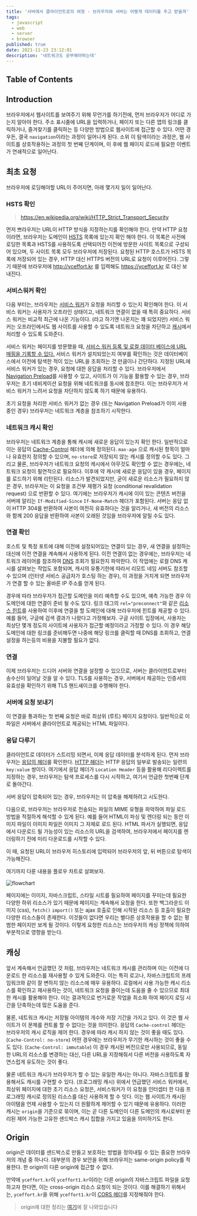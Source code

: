 ```yaml
---
title: '서버에서 클라이언트로의 여정 - 브라우저와 서버는 어떻게 데이터를 주고 받을까'
tags:
  - javascript
  - web
  - server
  - browser
published: true
date: 2021-11-23 23:12:01
description: '네트워크도 공부해야하는데'
---
```


## Table of Contents

## Introduction

브라우저에서 웹사이트를 보여주기 위해 무언가를 하기전에, 먼저 브라우저가 어디로 가는지 알아야 한다. 주소 표시줄에 URL을 입력하거나, 페이지 또는 다른 앱의 링크를 클릭하거나, 즐겨찾기를 클릭하는 등 다양한 방법으로 웹사이트에 접근할 수 있다. 어떤 경우든, 결국 `navigation`이라는 과정이 일어나게 된다. 소위 이 탐색이라는 과정은, 웹 사이트를 상호작용하는 과정의 첫 번째 단계이며, 이 후에 웹 페이지 로드에 필요한 이벤트가 연쇄적으로 일어난다.

## 최초 요청

브라우저에 로딩해야할 URL이 주어지면, 아래 몇가지 일이 일어난다.

### HSTS 확인

> https://en.wikipedia.org/wiki/HTTP_Strict_Transport_Security

먼저 쁘라우저는 URL이 HTTP 방식을 지정하는지를 확인해야 한다. 만약 HTTP 요청이라면, 브라우저는 도메인이 [HSTS](https://developer.mozilla.org/en-US/docs/Web/HTTP/Headers/Strict-Transport-Security) 목록에 있는지 확인 해야 한다. 이 목록은 사전에 로딩한 목록과 HSTS를 사용하도록 선택되어진 이전에 방문한 사이트 목록으로 구성되어 있으며, 두 사이트 목록 모두 브라우저에 저장된다. 요청된 HTTP 호스트가 HSTS 목록에 저장되어 있는 경우, HTTP 대신 HTTPS 버전의 URL로 요청이 이루어진다. 그렇기 때문에 브라우저에 http://yceffort.kr 를 입력해도 https://yceffort.kr 로 대신 보내진다.

### 서비스워커 확인

다음 부터는, 브라우저는 [서비스 워커](https://developer.mozilla.org/en-US/docs/Web/API/Service_Worker_API)가 요청을 처리할 수 있는지 확인해야 한다. 이 서비스 워커는 사용자가 오프라인 상태이고, 네트워크 연결이 없을 때 특히 중요하다. 서비스 워커는 비교적 최근에 나온 기능이다. (라고 하기엔 나온지는 꽤 되었지만) 서비스 워커는 오프라인에서도 웹 사이트를 사용할 수 있도록 네트워크 요청을 차단하고 [캐시](https://developer.mozilla.org/en-US/docs/Web/API/Cache)에서 처리할 수 있도록 도와준다.

서비스 워커는 페이지를 방문했을 때, [서비스 워커 등록 및 로컬 데이터 베이스에 URL 매핑을 기록할 수 있다.](https://www.w3.org/TR/service-workers-1/#dfn-scope-to-registration-map) 서비스 워커가 설치되었는지 여부를 확인하는 것은 데이터베이스에서 이전에 탐색한 적이 있는 URL을 조회하는 것 만큼이나 간단하다. 지정된 URL에 서비스 워커가 있는 경우, 요청에 대한 응답을 처리할 수 있다. 브라우저에서 [Navigation Preload](https://developers.google.com/web/updates/2017/02/navigation-preload#the-solution)를 사용할 수 있고, 사이트가 이 기능을 활용할 수 있는 경우, 브라우저는 초기 네비게이션 요청을 위해 네트워크를 동시에 참조한다. 이는 브라우저가 서비스 워커가 느려서 요청을 차단하지 않도록 하기 때문에 유용하다.

초기 요청을 처리한 서비스 워커가 없는 경우 (또는 Navigation Preload가 이미 사용 중인 경우) 브라우저는 네트워크 계층을 참조하기 시작한다.

### 네트워크 캐시 확인

브라우저는 네트워크 계층을 통해 캐시에 새로운 응답이 있는지 확인 한다. 일반적으로 이는 응답의 [Cache-Control](https://developer.mozilla.org/en-US/docs/Web/HTTP/Headers/Cache-Control) 헤더에 의해 정의된다. `max-age` 으로 캐시된 항목이 얼마나 유효한지 정의할 수 있으며, `no-store`로 저장되지 않는 캐시를 정의할 수도 있다. 그리고 물론, 브라우저가 네트워크 요청의 캐시에서 아무것도 확인할 수 없는 경우에는, 네트워크 요청이 필연적으로 필요하다. 이후에 약 캐시에 새로운 응답이 있을 경우, 페이지를 로드하기 위해 리턴된다. 리소스가 발견되었지만, 굳이 새로운 리소스가 필요하지 않은 경우, 브라우저는 이 요청을 조건부 재평가 요청 (conditional revalidation request) 으로 반환할 수 있다. 여기에는 브라우저가 캐시에 이미 있는 콘텐츠 버전을 서버에 알리는 `If-Modified-Since` `If-None-Match` 헤더가 포함된다. 서버는 응답 없이 HTTP 304를 반환하여 사본이 여전히 유효하다는 것을 알리거나, 새 버전의 리소스와 함께 200 응답을 반환하여 사본이 오래된 것임을 브라우저에 알릴 수도 있다.

### 연결 확인

호스트 및 특정 포트에 대해 이전에 설정되어있는 연결이 있는 경우, 새 연결을 설정하는 대신에 이전 연결을 계속해서 사용하게 된다. 이전 연결이 없는 경우에는, 브라우저는 네트워크 레이어를 참조하여 [DNS](https://ko.wikipedia.org/wiki/%EB%8F%84%EB%A9%94%EC%9D%B8_%EB%84%A4%EC%9E%84_%EC%8B%9C%EC%8A%A4%ED%85%9C) 조회가 필요한지 파악한다. 이 작업에는 로컬 DNS 캐시를 살펴보는 작업도 포함되며, 캐시의 유통기한에 따라서 리모트 네임 서버도 참조할 수 있으며 (인터넷 서비스 공급자가 호스팅 하는 경우), 이 과정을 거치게 되면 브라우저가 연결 할 수 있는 올바른 IP 주소를 얻게 된다.

경우에 따라 브라우저가 접근할 도메인을 미리 예측할 수도 있으며, 예측 가능한 경우 이 도메인에 대한 연결이 준비 될 수도 있다. 링크 태그의 `rel="preconnect"`와 같은 [리소스 힌트](https://www.w3.org/TR/resource-hints/)를 사용하여 이후에 연결을 할 도메인에 대해 브라우저에 힌트를 제공할 수 있다. 예를 들어, 구글에 검색 결과가 나왔다고 가정해보자. 구글 사이트 입장에서, 사용자는 최상단 몇개 정도의 사이트에 사용자가 접근할 예정이라고 가정할 수 있다. 이 경우 해당 도메인에 대한 링크를 준비해두면 나중에 해당 링크를 클릭할 때 DNS를 조회하고, 연결설정을 하는등의 비용을 지불할 필요가 없다.

### 연결

이제 브라우저는 드디어 서버와 연결을 설정할 수 있으므로, 서버는 클라이언트로부터 송수신이 일어날 것을 알 수 있다. TLS를 사용하는 경우, 서버에서 제공하는 인증서의 유효성을 확인하기 위해 TLS 핸드셰이크를 수행해야 한다.

### 서버에 요청 보내기

이 연결을 통과하는 첫 번째 요청은 바로 최상위 (루트) 페이지 요청이다. 일반적으로 이 파일은 서버에서 클라이언트로 제공되는 HTML 파일이다.

### 응답 다루기

클라이언트로 데이터가 스트리밍 되면서, 이제 응답 데이터를 분석하게 된다. 먼저 브라우저는 [응답의 헤더](https://developer.mozilla.org/en-US/docs/Glossary/Response_header)를 확인한다. [HTTP 헤더](https://developer.mozilla.org/en-US/docs/Web/HTTP/Headers)는 HTTP 응답의 일부로 발송되는 일련의 `key:value` 쌍이다. 여기에서 응답 헤더가 `Location Header` 등을 활용해 리다이렉트를 지정하는 경우, 브라우저는 탐색 프로세스를 다시 시작하고, 여기서 언급한 첫번째 단계로 돌아간다.

서버 응답이 압축되어 있는 경우, 브라우저는 이 압축을 해제하려고 시도한다.

다음으로, 브라우저는 브라우저로 전송되는 파일의 MIME 유형을 파악하여 파일 로드 방법을 적절하게 해석할 수 있게 된다. 예를 들어 HTML이 파싱 및 렌더링 되는 동안 이미지 파일이 이미지 파일은 이미지 그 자체로 로드 된다. HTML 파서가 실행되면, 응답에서 다운로드 될 가능성이 있는 리소스의 URL을 검색하여, 브라우저에서 페이지를 렌더링하기 전에 미리 다운로드를 시작할 수 있다.

이 때, 요청된 URL이 브라우저 히스토리에 입력되어 브라우저의 앞, 뒤 버튼으로 탐색이 가능해진다.

여기까지 다룬 내용을 플로우 차트로 살펴보자.

![flowchart](./images/flowchart.png)

페이지에는 이미지, 자바스크립트, 스타일 시트를 필요하여 페이지를 꾸미는데 필요한 다양한 하위 리소스가 있기 때문에 페이지는 계속해서 요청을 한다. 또한 백그라운드 이미지 (css), `fetch()` `import()` 또는 ajax 호출로 인해 시작된 리소스 등 호출이 필요한 다양한 리소스들이 존재한다. 이것들이 없다면 우리는 별다른 상호작용을 할 수 없는 평범한 페이지만 보게 될 것이다. 이렇게 요청한 리소스는 브라우저의 캐싱 정책에 의하여 부분적으로 영향을 받는다.

## 캐싱

앞서 계속해서 언급했던 것 처럼, 브라우저는 네트워크 캐시를 관리하며 이는 이전에 다운로드 한 리소스를 재사용할 수 있게 도와준다. 이는 특히 로고나, 자바스크립트의 프레임워크와 같이 잘 변하지 않는 리소스에 매우 유용하다. 로컬에서 사용 가능한 캐시 리소스를 확인하고 재사용하는 것이, 네트워크 요청을 줄이는데 도움을 줄 수 있으므로 최대한 캐시를 활용해야 한다. 이는 결과적으로 번거로운 작업을 최소화 하여 페이지 로딩 시간을 단축하는데 많은 도움을 준다.

물론, 네트워크 캐시는 저장될 아이템의 개수와 저장 기간을 가지고 있다. 이 것은 웹 사이트가 이 문제를 컨트롤 할 수 없다는 것을 의미한다. 응답의 `Cache-control` 헤더는 브라우저의 캐시 로직을 제어 한다. 경우에 따라 캐시 하지 않는 것이 좋을 때도 있다. (`Cache-Control: no-store`) 어떤 경우에는 브라우저가 무기한 캐시하는 것이 좋을 수도 있다. (`Cache-Control: immutable`) 이 경우 캐시된 버전으로만 사용되므로, 동일한 URL의 리소스를 변경하는 대신, 다른 URL을 지정해줘서 다른 버전을 사용하도록 자연스럽게 유도하는 것이 좋다.

물론 네트워크 캐시가 브라우저가 할 수 있는 유일한 캐시는 아니다. 자바스크립트를 활용해서도 캐시를 구현할 수 있다. (프로그래밍 캐시) 위에서 언급했던 서비스 워커에서, 최상위 페이지에 대한 초기 리소스 요청은, 서비스워커가 이 요청을 인터셉터 한 다음 프로그래밍 캐시로 정의된 리소스를 대신 사용하게 할 수 잇다. 이는 웹 사이트가 캐시된 아이템을 언제 사용할 수 있는지 더 원활하게 제어할 수 있기 때문에 유용하다. 이러한 캐시는 `origin`을 기준으로 묶이며, 이는 곧 다른 도메인이 다른 도메인의 캐시로부터 분리된 제어 가능한 고유한 샌드박스 캐시 집합을 가지고 있음을 의미하기도 한다.

## Origin

origin은 데이터를 샌드박스로 만들고 보호하는 방법을 정의내릴 수 있는 중요한 브라우저의 개념 중 하나다. 대부분의 경우 보안을 위해 브라우저는 same-origin policy를 적용한다. 한 origin이 다른 origin에 접근할 수 없다.

만약에 `yceffort.kr`이 `yceffort1.kr`이라는 다른 origin의 자바스크립트 파일을 요청하고자 한다면, 이는 cross-origin 리소스 요청이 되는 것이다. 이를 해결하기 위해서는, `yceffort.kr`을 위해 `yceffort1.kr`이 [CORS 헤더](https://developer.mozilla.org/en-US/docs/Web/HTTP/CORS)를 지정해줘야 한다.

> origin에 대한 정리는 [여기](/2020/09/referer-and-referrer-policy#origin)에 잘 나와있습니다
